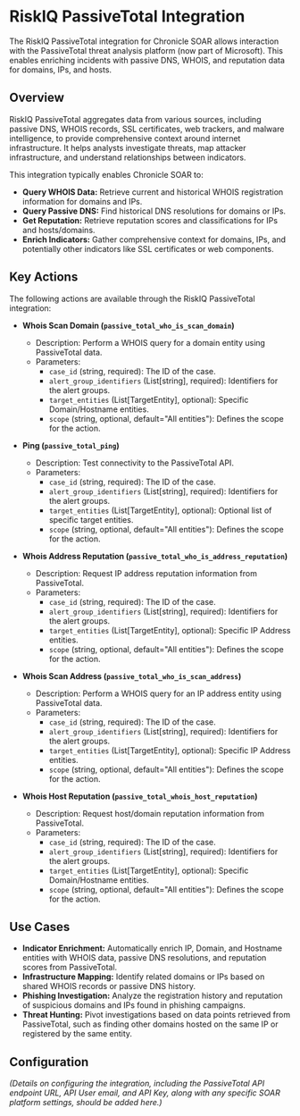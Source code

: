 # RiskIQ PassiveTotal Integration

The RiskIQ PassiveTotal integration for Chronicle SOAR allows interaction with the PassiveTotal threat analysis platform (now part of Microsoft). This enables enriching incidents with passive DNS, WHOIS, and reputation data for domains, IPs, and hosts.

## Overview

RiskIQ PassiveTotal aggregates data from various sources, including passive DNS, WHOIS records, SSL certificates, web trackers, and malware intelligence, to provide comprehensive context around internet infrastructure. It helps analysts investigate threats, map attacker infrastructure, and understand relationships between indicators.

This integration typically enables Chronicle SOAR to:

*   **Query WHOIS Data:** Retrieve current and historical WHOIS registration information for domains and IPs.
*   **Query Passive DNS:** Find historical DNS resolutions for domains or IPs.
*   **Get Reputation:** Retrieve reputation scores and classifications for IPs and hosts/domains.
*   **Enrich Indicators:** Gather comprehensive context for domains, IPs, and potentially other indicators like SSL certificates or web components.

## Key Actions

The following actions are available through the RiskIQ PassiveTotal integration:

*   **Whois Scan Domain (`passive_total_who_is_scan_domain`)**
    *   Description: Perform a WHOIS query for a domain entity using PassiveTotal data.
    *   Parameters:
        *   `case_id` (string, required): The ID of the case.
        *   `alert_group_identifiers` (List[string], required): Identifiers for the alert groups.
        *   `target_entities` (List[TargetEntity], optional): Specific Domain/Hostname entities.
        *   `scope` (string, optional, default="All entities"): Defines the scope for the action.

*   **Ping (`passive_total_ping`)**
    *   Description: Test connectivity to the PassiveTotal API.
    *   Parameters:
        *   `case_id` (string, required): The ID of the case.
        *   `alert_group_identifiers` (List[string], required): Identifiers for the alert groups.
        *   `target_entities` (List[TargetEntity], optional): Optional list of specific target entities.
        *   `scope` (string, optional, default="All entities"): Defines the scope for the action.

*   **Whois Address Reputation (`passive_total_who_is_address_reputation`)**
    *   Description: Request IP address reputation information from PassiveTotal.
    *   Parameters:
        *   `case_id` (string, required): The ID of the case.
        *   `alert_group_identifiers` (List[string], required): Identifiers for the alert groups.
        *   `target_entities` (List[TargetEntity], optional): Specific IP Address entities.
        *   `scope` (string, optional, default="All entities"): Defines the scope for the action.

*   **Whois Scan Address (`passive_total_who_is_scan_address`)**
    *   Description: Perform a WHOIS query for an IP address entity using PassiveTotal data.
    *   Parameters:
        *   `case_id` (string, required): The ID of the case.
        *   `alert_group_identifiers` (List[string], required): Identifiers for the alert groups.
        *   `target_entities` (List[TargetEntity], optional): Specific IP Address entities.
        *   `scope` (string, optional, default="All entities"): Defines the scope for the action.

*   **Whois Host Reputation (`passive_total_whois_host_reputation`)**
    *   Description: Request host/domain reputation information from PassiveTotal.
    *   Parameters:
        *   `case_id` (string, required): The ID of the case.
        *   `alert_group_identifiers` (List[string], required): Identifiers for the alert groups.
        *   `target_entities` (List[TargetEntity], optional): Specific Domain/Hostname entities.
        *   `scope` (string, optional, default="All entities"): Defines the scope for the action.

## Use Cases

*   **Indicator Enrichment:** Automatically enrich IP, Domain, and Hostname entities with WHOIS data, passive DNS resolutions, and reputation scores from PassiveTotal.
*   **Infrastructure Mapping:** Identify related domains or IPs based on shared WHOIS records or passive DNS history.
*   **Phishing Investigation:** Analyze the registration history and reputation of suspicious domains and IPs found in phishing campaigns.
*   **Threat Hunting:** Pivot investigations based on data points retrieved from PassiveTotal, such as finding other domains hosted on the same IP or registered by the same entity.

## Configuration

*(Details on configuring the integration, including the PassiveTotal API endpoint URL, API User email, and API Key, along with any specific SOAR platform settings, should be added here.)*
